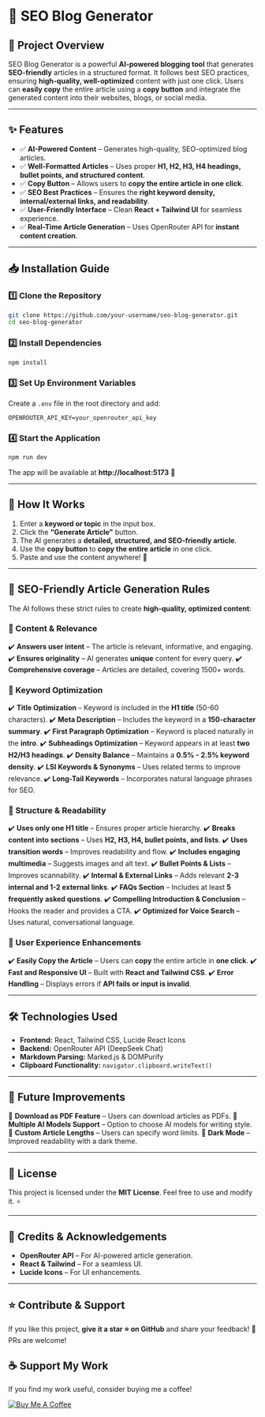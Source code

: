 # 🚀 SEO Blog Generator

## 📌 Project Overview
SEO Blog Generator is a powerful **AI-powered blogging tool** that generates **SEO-friendly** articles in a structured format. It follows best SEO practices, ensuring **high-quality, well-optimized** content with just one click. Users can **easily copy** the entire article using a **copy button** and integrate the generated content into their websites, blogs, or social media.

---

## ✨ Features
- ✅ **AI-Powered Content** – Generates high-quality, SEO-optimized blog articles.
- ✅ **Well-Formatted Articles** – Uses proper **H1, H2, H3, H4 headings, bullet points, and structured content**.
- ✅ **Copy Button** – Allows users to **copy the entire article in one click**.
- ✅ **SEO Best Practices** – Ensures the **right keyword density, internal/external links, and readability**.
- ✅ **User-Friendly Interface** – Clean **React + Tailwind UI** for seamless experience.
- ✅ **Real-Time Article Generation** – Uses OpenRouter API for **instant content creation**.

---

## 📥 Installation Guide

### **1️⃣ Clone the Repository**
```sh
git clone https://github.com/your-username/seo-blog-generator.git
cd seo-blog-generator
```

### **2️⃣ Install Dependencies**
```sh
npm install
```

### **3️⃣ Set Up Environment Variables**
Create a `.env` file in the root directory and add:
```env
OPENROUTER_API_KEY=your_openrouter_api_key
```

### **4️⃣ Start the Application**
```sh
npm run dev
```

The app will be available at **http://localhost:5173** 🚀

---

## 🎯 How It Works

1. Enter a **keyword or topic** in the input box.
2. Click the **"Generate Article"** button.
3. The AI generates a **detailed, structured, and SEO-friendly article**.
4. Use the **copy button** to **copy the entire article** in one click.
5. Paste and use the content anywhere! 🚀

---

## 📖 SEO-Friendly Article Generation Rules

The AI follows these strict rules to create **high-quality, optimized content**:

### **📌 Content & Relevance**
✔️ **Answers user intent** – The article is relevant, informative, and engaging.
✔️ **Ensures originality** – AI generates **unique** content for every query.
✔️ **Comprehensive coverage** – Articles are detailed, covering 1500+ words.

### **🔑 Keyword Optimization**
✔️ **Title Optimization** – Keyword is included in the **H1 title** (50-60 characters).
✔️ **Meta Description** – Includes the keyword in a **150-character summary**.
✔️ **First Paragraph Optimization** – Keyword is placed naturally in the **intro**.
✔️ **Subheadings Optimization** – Keyword appears in at least **two H2/H3 headings**.
✔️ **Density Balance** – Maintains a **0.5% - 2.5% keyword density**.
✔️ **LSI Keywords & Synonyms** – Uses related terms to improve relevance.
✔️ **Long-Tail Keywords** – Incorporates natural language phrases for SEO.

### **📌 Structure & Readability**
✔️ **Uses only one H1 title** – Ensures proper article hierarchy.
✔️ **Breaks content into sections** – Uses **H2, H3, H4, bullet points, and lists**.
✔️ **Uses transition words** – Improves readability and flow.
✔️ **Includes engaging multimedia** – Suggests images and alt text.
✔️ **Bullet Points & Lists** – Improves scannability.
✔️ **Internal & External Links** – Adds relevant **2-3 internal and 1-2 external links**.
✔️ **FAQs Section** – Includes at least **5 frequently asked questions**.
✔️ **Compelling Introduction & Conclusion** – Hooks the reader and provides a CTA.
✔️ **Optimized for Voice Search** – Uses natural, conversational language.

### **📌 User Experience Enhancements**
✔️ **Easily Copy the Article** – Users can **copy** the entire article in **one click**.
✔️ **Fast and Responsive UI** – Built with **React and Tailwind CSS**.
✔️ **Error Handling** – Displays errors if **API fails or input is invalid**.

---

## 🛠️ Technologies Used
- **Frontend:** React, Tailwind CSS, Lucide React Icons
- **Backend:** OpenRouter API (DeepSeek Chat)
- **Markdown Parsing:** Marked.js & DOMPurify
- **Clipboard Functionality:** `navigator.clipboard.writeText()`

---

## 📌 Future Improvements
🚀 **Download as PDF Feature** – Users can download articles as PDFs.
🚀 **Multiple AI Models Support** – Option to choose AI models for writing style.
🚀 **Custom Article Lengths** – Users can specify word limits.
🚀 **Dark Mode** – Improved readability with a dark theme.

---

## 📄 License
This project is licensed under the **MIT License**. Feel free to use and modify it. ⭐

---

## 🙌 Credits & Acknowledgements
- **OpenRouter API** – For AI-powered article generation.
- **React & Tailwind** – For a seamless UI.
- **Lucide Icons** – For UI enhancements.

---

## ⭐ Contribute & Support
If you like this project, **give it a star ⭐ on GitHub** and share your feedback! 💬 PRs are welcome!  

## ☕ Support My Work  
If you find my work useful, consider buying me a coffee!  

[![Buy Me A Coffee](https://img.buymeacoffee.com/button-api/?text=Buy+me+a+coffee&emoji=☕&slug=webleex&button_colour=FFDD00&font_colour=000000&font_family=Arial&outline_colour=000000&coffee_colour=ffffff)](https://buymeacoffee.com/webleex)



